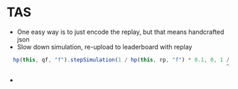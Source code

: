 # TAS

 - One easy way is to just encode the replay, but that means handcrafted json
 - Slow down simulation, re-upload to leaderboard with replay
```javascript
  hp(this, qf, "f").stepSimulation(1 / hp(this, rp, "f") * 0.1, 0, 1 / hp(this, rp, "f")),
                                                                     ^- this 0.1 here makes game 10x slower
```

 - 
